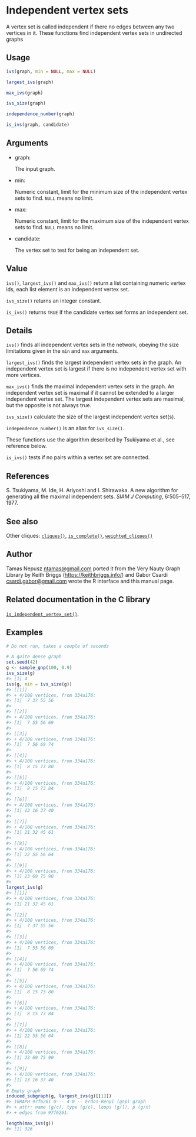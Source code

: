 # Independent vertex sets

A vertex set is called independent if there no edges between any two
vertices in it. These functions find independent vertex sets in
undirected graphs

## Usage

``` r
ivs(graph, min = NULL, max = NULL)

largest_ivs(graph)

max_ivs(graph)

ivs_size(graph)

independence_number(graph)

is_ivs(graph, candidate)
```

## Arguments

- graph:

  The input graph.

- min:

  Numeric constant, limit for the minimum size of the independent vertex
  sets to find. `NULL` means no limit.

- max:

  Numeric constant, limit for the maximum size of the independent vertex
  sets to find. `NULL` means no limit.

- candidate:

  The vertex set to test for being an independent set.

## Value

`ivs()`, `largest_ivs()` and `max_ivs()` return a list containing
numeric vertex ids, each list element is an independent vertex set.

`ivs_size()` returns an integer constant.

`is_ivs()` returns `TRUE` if the candidate vertex set forms an
independent set.

## Details

`ivs()` finds all independent vertex sets in the network, obeying the
size limitations given in the `min` and `max` arguments.

`largest_ivs()` finds the largest independent vertex sets in the graph.
An independent vertex set is largest if there is no independent vertex
set with more vertices.

`max_ivs()` finds the maximal independent vertex sets in the graph. An
independent vertex set is maximal if it cannot be extended to a larger
independent vertex set. The largest independent vertex sets are maximal,
but the opposite is not always true.

`ivs_size()` calculate the size of the largest independent vertex
set(s).

`independence_number()` is an alias for `ivs_size()`.

These functions use the algorithm described by Tsukiyama et al., see
reference below.

`is_ivs()` tests if no pairs within a vertex set are connected.

## References

S. Tsukiyama, M. Ide, H. Ariyoshi and I. Shirawaka. A new algorithm for
generating all the maximal independent sets. *SIAM J Computing*,
6:505–517, 1977.

## See also

Other cliques: [`cliques()`](https://r.igraph.org/reference/cliques.md),
[`is_complete()`](https://r.igraph.org/reference/is_complete.md),
[`weighted_cliques()`](https://r.igraph.org/reference/weighted_cliques.md)

## Author

Tamas Nepusz <ntamas@gmail.com> ported it from the Very Nauty Graph
Library by Keith Briggs (<https://keithbriggs.info/>) and Gabor Csardi
<csardi.gabor@gmail.com> wrote the R interface and this manual page.

## Related documentation in the C library

[`is_independent_vertex_set()`](https://igraph.org/c/html/latest/igraph-Cliques.html#igraph_is_independent_vertex_set).

## Examples

``` r
# Do not run, takes a couple of seconds

# A quite dense graph
set.seed(42)
g <- sample_gnp(100, 0.9)
ivs_size(g)
#> [1] 4
ivs(g, min = ivs_size(g))
#> [[1]]
#> + 4/100 vertices, from 334a176:
#> [1]  7 37 55 56
#> 
#> [[2]]
#> + 4/100 vertices, from 334a176:
#> [1]  7 55 56 69
#> 
#> [[3]]
#> + 4/100 vertices, from 334a176:
#> [1]  7 56 69 74
#> 
#> [[4]]
#> + 4/100 vertices, from 334a176:
#> [1]  8 15 73 80
#> 
#> [[5]]
#> + 4/100 vertices, from 334a176:
#> [1]  8 15 73 84
#> 
#> [[6]]
#> + 4/100 vertices, from 334a176:
#> [1] 13 16 37 40
#> 
#> [[7]]
#> + 4/100 vertices, from 334a176:
#> [1] 21 32 45 61
#> 
#> [[8]]
#> + 4/100 vertices, from 334a176:
#> [1] 22 55 56 64
#> 
#> [[9]]
#> + 4/100 vertices, from 334a176:
#> [1] 23 69 75 90
#> 
largest_ivs(g)
#> [[1]]
#> + 4/100 vertices, from 334a176:
#> [1] 21 32 45 61
#> 
#> [[2]]
#> + 4/100 vertices, from 334a176:
#> [1]  7 37 55 56
#> 
#> [[3]]
#> + 4/100 vertices, from 334a176:
#> [1]  7 55 56 69
#> 
#> [[4]]
#> + 4/100 vertices, from 334a176:
#> [1]  7 56 69 74
#> 
#> [[5]]
#> + 4/100 vertices, from 334a176:
#> [1]  8 15 73 80
#> 
#> [[6]]
#> + 4/100 vertices, from 334a176:
#> [1]  8 15 73 84
#> 
#> [[7]]
#> + 4/100 vertices, from 334a176:
#> [1] 22 55 56 64
#> 
#> [[8]]
#> + 4/100 vertices, from 334a176:
#> [1] 23 69 75 90
#> 
#> [[9]]
#> + 4/100 vertices, from 334a176:
#> [1] 13 16 37 40
#> 
# Empty graph
induced_subgraph(g, largest_ivs(g)[[1]])
#> IGRAPH 97f6261 U--- 4 0 -- Erdos-Renyi (gnp) graph
#> + attr: name (g/c), type (g/c), loops (g/l), p (g/n)
#> + edges from 97f6261:

length(max_ivs(g))
#> [1] 326
```
